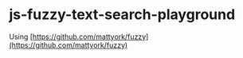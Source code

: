 js-fuzzy-text-search-playground
===============================
Using [https://github.com/mattyork/fuzzy](https://github.com/mattyork/fuzzy)

